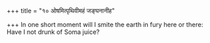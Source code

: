 +++
title = "१० ओषमित्पृथिवीमहं जङ्घनानीह"

+++
In one short moment will I smite the earth in fury here or there:  
     Have I not drunk of Soma juice?